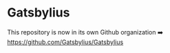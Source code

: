 # Gatsbylius

This repository is now in its own Github organization
➡️
https://github.com/Gatsbylius/Gatsbylius
